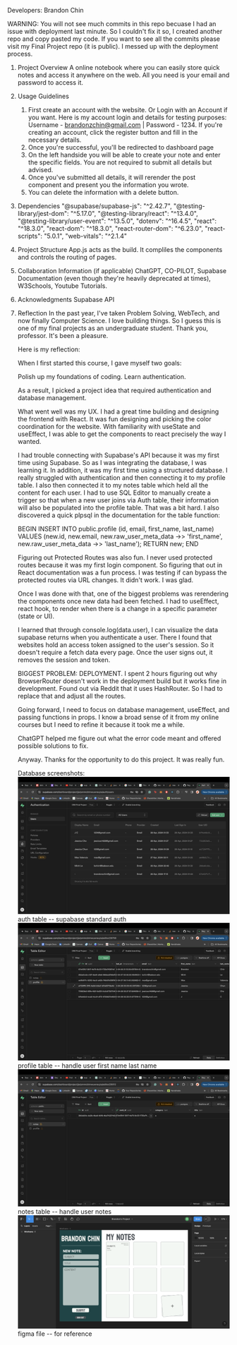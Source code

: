 Developers: Brandon Chin

WARNING: You will not see much commits in this repo becuase I had an issue with deployment last minute. So I couldn't fix it so, I created another repo and copy pasted my code. If you want to see all the commits please visit my Final Project repo (it is public). I messed up with the deployment process.

1. Project Overview
   A online notebook where you can easily store quick notes and access it anywhere on the web. All you need is your email and password to access it.

2. Usage Guidelines

    1. First create an account with the website. Or Login with an Account if you want. Here is my account login and details for testing purposes: Username - brandonzchin@gmail.com | Password - 1234. If you're creating an account, click the register button and fill in the necessary details.
    2. Once you're successful, you'll be redirected to dashboard page
    3. On the left handside you will be able to create your note and enter the specific fields. You are not required to submit all details but advised.
    4. Once you've submitted all details, it will rerender the post component and present you the information you wrote.
    5. You can delete the information with a delete button.

3. Dependencies
   "@supabase/supabase-js": "^2.42.7",
   "@testing-library/jest-dom": "^5.17.0",
   "@testing-library/react": "^13.4.0",
   "@testing-library/user-event": "^13.5.0",
   "dotenv": "^16.4.5",
   "react": "^18.3.0",
   "react-dom": "^18.3.0",
   "react-router-dom": "^6.23.0",
   "react-scripts": "5.0.1",
   "web-vitals": "^2.1.4"

4. Project Structure
   App.js acts as the build. It compliles the components and controls the routing of pages.

5. Collaboration Information (if applicable)
   ChatGPT, CO-PILOT, Supabase Documentation (even though they're heavily deprecated at times), W3Schools, Youtube Tutorials.

6. Acknowledgments
   Supabase API

7. Reflection
   In the past year, I've taken Problem Solving, WebTech, and now finally Computer Science. I love building things. So I guess this is one of my final projects as an undergraduate student. Thank you, professor. It's been a pleasure.

    Here is my reflection:

    When I first started this course, I gave myself two goals:

    Polish up my foundations of coding.
    Learn authentication.

    As a result, I picked a project idea that required authentication and database management.

    What went well was my UX. I had a great time building and designing the frontend with React. It was fun designing and picking the color coordination for the website. With familiarity with useState and useEffect, I was able to get the components to react precisely the way I wanted.

    I had trouble connecting with Supabase's API because it was my first time using Supabase. So as I was integrating the database, I was learning it. In addition, it was my first time using a structured database. I really struggled with authentication and then connecting it to my profile table. I also then connected it to my notes table which held all the content for each user. I had to use SQL Editor to manually create a trigger so that when a new user joins via Auth table, their information will also be populated into the profile table. That was a bit hard. I also discovered a quick plpsql in the documentation for the table function:

    BEGIN
    INSERT INTO public.profile (id, email, first_name, last_name)
    VALUES (new.id, new.email, new.raw_user_meta_data ->> 'first_name', new.raw_user_meta_data ->> 'last_name');
    RETURN new;
    END

    Figuring out Protected Routes was also fun. I never used protected routes because it was my first login component. So figuring that out in React documentation was a fun process. I was testing if can bypass the protected routes via URL changes. It didn't work. I was glad.

    Once I was done with that, one of the biggest problems was rerendering the components once new data had been fetched. I had to useEffect, react hook, to render when there is a change in a specific parameter (state or UI).

    I learned that through console.log(data.user), I can visualize the data supabase returns when you authenticate a user. There I found that websites hold an access token assigned to the user's session. So it doesn't require a fetch data every page. Once the user signs out, it removes the session and token.

    BIGGEST PROBLEM: DEPLOYMENT. I spent 2 hours figuring out why BrowserRouter doesn't work in the deployment build but it works fine in development. Found out via Reddit that it uses HashRouter. So I had to replace that and adjust all the routes.

    Going forward, I need to focus on database management, useEffect, and passing functions in props. I know a broad sense of it from my online courses but I need to refine it because it took me a while.

    ChatGPT helped me figure out what the error code meant and offered possible solutions to fix.

    Anyway. Thanks for the opportunity to do this project. It was really fun.

    Database screenshots:
    ![Alt text](image.png) auth table -- supabase standard auth
    ![Alt text](image-1.png) profile table -- handle user first name last name
    ![Alt text](image-2.png) notes table -- handle user notes
    ![Alt text](image-3.png) figma file -- for reference
